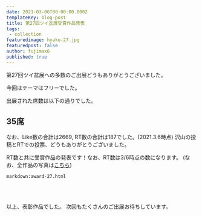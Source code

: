 ```yaml
---
date: 2021-03-06T00:00:00.000Z
templateKey: blog-post
title: 第27回ツイ盆展受賞作品発表
tags:
 - collection
featuredimage: hyaku-27.jpg
featuredpost: false
author: fujimax6
published: true
---
```

第27回ツイ盆展への多数のご出展どうもありがとうございました。

今回はテーマはフリーでした。

出展された席数は以下の通りでした。

## 35席

なお、Like数の合計は2669, RT数の合計は187でした。(2021.3.6時点)
沢山の投稿とRTでの投票、どうもありがとうございました。

RT数と共に受賞作品の発表です！なお、RT数は3/6時点の数になります。
(なお、全作品の写真は[こちら](/blog/twibonten-27-photo/))


`markdown:award-27.html`


<div>&nbsp;</div>
<div>&nbsp;</div>

以上、表彰作品でした。
次回もたくさんのご出展お待ちしています。
